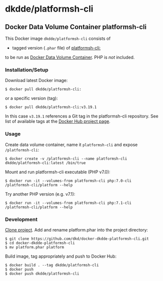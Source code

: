 # dkdde/platformsh-cli

## Docker Data Volume Container platformsh-cli

This Docker image `dkdde/platformsh-cli` consists of

* tagged version (`.phar` file) of [platformsh-cli:](https://github.com/platformsh/platformsh-cli)

to be run as [Docker Data Volume Container](https://docs.docker.com/engine/tutorials/dockervolumes/). PHP is _not_ included.

### Installation/Setup

Download latest Docker image:

    $ docker pull dkdde/platformsh-cli:

or a specific version (tag):

    $ docker pull dkdde/platformsh-cli:v3.19.1

In this case `v3.19.1` references a Git tag in the platformsh-cli repository. See list of available tags at the [Docker Hub project page](https://hub.docker.com/r/dkdde/platformsh-cli/tags/). 

### Usage

Create data volume container, name it `platformsh-cli` and expose `/platformsh-cli`:

    $ docker create -v /platformsh-cli --name platformsh-cli dkdde/platformsh-cli:latest /bin/true

Mount and run platformsh-cli executable (PHP v7.0):

    $ docker run -it --volumes-from platformsh-cli php:7.0-cli /platformsh-cli/platform --help

Try another PHP version (e.g. v7.1):

    $ docker run -it --volumes-from platformsh-cli php:7.1-cli /platformsh-cli/platform --help

### Development

[Clone project](https://github.com/dkd/docker-dkdde-platformsh-cli). Add and rename platform.phar into the project directory:

    $ git clone https://github.com/dkd/docker-dkdde-platformsh-cli.git
    $ cd docker-dkdde-platformsh-cli
    $ mv platform.phar platform

Build image, tag appropriately and push to Docker Hub:

    $ docker build . --tag dkdde/platformsh-cli
    $ docker push 
    $ docker push dkdde/platformsh-cli
